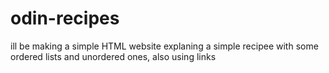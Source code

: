 # odin-recipes
ill be making a simple HTML website explaning a simple recipee with some ordered lists and unordered ones, also using links